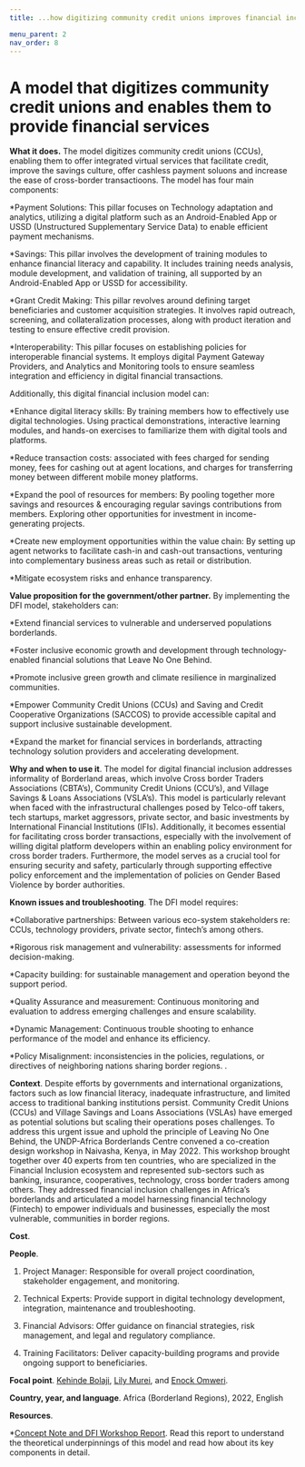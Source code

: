 ```yaml
---
title: ...how digitizing community credit unions improves financial inclusion

menu_parent: 2
nav_order: 8
---
```


# A model that digitizes community credit unions and enables them to provide financial services


**What it does.** The model digitizes community credit unions (CCUs), enabling them to offer integrated virtual services that
facilitate credit, improve the savings culture, offer cashless payment soluons and increase the ease of cross-border transactioons. The model has four main components:

*Payment Solutions: This pillar focuses on Technology adaptation and analytics, utilizing a digital platform such as an Android-Enabled App or USSD (Unstructured Supplementary Service Data) to enable efficient payment mechanisms. 

*Savings: This pillar involves the development of training modules to enhance financial literacy and capability. It includes training needs analysis, module development, and validation of training, all supported by an Android-Enabled App or USSD for accessibility. 

*Grant Credit Making: This pillar revolves around defining target beneficiaries and customer acquisition strategies. It involves rapid outreach, screening, and collateralization processes, along with product iteration and testing to ensure effective credit provision. 

*Interoperability: This pillar focuses on establishing policies for interoperable financial systems. It employs digital Payment Gateway Providers, and Analytics and Monitoring tools to ensure seamless integration and efficiency in digital financial transactions. 

Additionally, this digital financial inclusion model can: 

*Enhance digital literacy skills: By training members how to effectively use digital technologies. Using practical demonstrations, interactive learning modules, and hands-on exercises to familiarize them with digital tools and platforms. 

*Reduce transaction costs: associated with fees charged for sending money, fees for cashing out at agent locations, and charges for transferring money between different mobile money platforms. 

*Expand the pool of resources for members: By pooling together more savings and resources & encouraging regular savings contributions from members. Exploring other opportunities for investment in income-generating projects. 

*Create new employment opportunities within the value chain: By setting up agent networks to facilitate cash-in and cash-out transactions, venturing into complementary business areas such as retail or distribution. 

*Mitigate ecosystem risks and enhance transparency. 

**Value proposition for the government/other partner.** By implementing the DFI model, stakeholders can: 

*Extend financial services to vulnerable and underserved populations borderlands. 

*Foster inclusive economic growth and development through technology-enabled financial solutions that Leave No One Behind. 

*Promote inclusive green growth and climate resilience in marginalized communities. 

*Empower Community Credit Unions (CCUs) and Saving and Credit Cooperative Organizations (SACCOS) to provide accessible capital and support inclusive sustainable development. 

*Expand the market for financial services in borderlands, attracting technology solution providers and accelerating development. 

**Why and when to use it**. The model for digital financial inclusion addresses informality of Borderland areas, which involve Cross border Traders Associations (CBTA’s), Community Credit Unions (CCU’s), and Village Savings & Loans Associations (VSLA’s). This model is particularly relevant when faced with the infrastructural challenges posed by Telco-off takers, tech startups, market aggressors, private sector, and basic investments by International Financial Institutions (IFIs). Additionally, it becomes essential for facilitating cross border transactions, especially with the involvement of willing digital platform developers within an enabling policy environment for cross border traders. Furthermore, the model serves as a crucial tool for ensuring security and safety, particularly through supporting effective policy enforcement and the implementation of policies on Gender Based Violence by border authorities.

**Known issues and troubleshooting**. The DFI model requires: 

*Collaborative partnerships: Between various eco-system stakeholders re: CCUs, technology providers, private sector, fintech’s among others. 

*Rigorous risk management and vulnerability: assessments for informed decision-making. 

*Capacity building: for sustainable management and operation beyond the support period. 

*Quality Assurance and measurement: Continuous monitoring and evaluation to address emerging challenges and ensure scalability. 

*Dynamic Management: Continuous trouble shooting to enhance performance of the model and enhance its efficiency. 

*Policy Misalignment: inconsistencies in the policies, regulations, or directives of neighboring nations sharing border regions. .

**Context**. Despite efforts by governments and international organizations, factors such as low financial literacy, inadequate infrastructure, and limited access to traditional banking institutions persist. Community Credit Unions (CCUs) and Village Savings and Loans Associations (VSLAs) have emerged as potential solutions but scaling their operations poses challenges. To address this urgent issue and uphold the principle of Leaving No One Behind, the UNDP-Africa Borderlands Centre convened a co-creation design workshop in Naivasha, Kenya, in May 2022.  This workshop brought together over 40 experts from ten countries, who are specialized in the Financial Inclusion ecosystem and represented sub-sectors such as banking, insurance, cooperatives, technology, cross border traders among others. They addressed financial inclusion challenges in Africa’s borderlands and articulated a model harnessing financial technology (Fintech) to empower individuals and businesses, especially the most vulnerable, communities in border regions.

**Cost**. 

**People**. 

1. Project Manager: Responsible for overall project coordination, stakeholder engagement, and monitoring. 

2. Technical Experts: Provide support in digital technology development, integration, maintenance and troubleshooting. 

3. Financial Advisors: Offer guidance on financial strategies, risk management, and legal and regulatory compliance. 

4. Training Facilitators: Deliver capacity-building programs and provide ongoing support to beneficiaries. 

**Focal point**. [Kehinde Bolaji](/Financial-inclusion-toolkit/contributors/Kehinde-Bolaji.html), [Lily Murei](/Financial-inclusion-toolkit/contributors/Lily-Murei.html), and [Enock Omweri](/Financial-inclusion-toolkit/contributors/Enock-Omweri.html).

**Country, year, and language**. Africa (Borderland Regions), 2022, English 

**Resources**. 

*[Concept Note and DFI Workshop Report](https://www.undp.org/africa/africa-borderlands-centre/publications/digital-financial-inclusion-african-borderlands-through-community-credit-unions). Read this report to understand the theoretical underpinnings of this model and read how about its key components in detail. 
